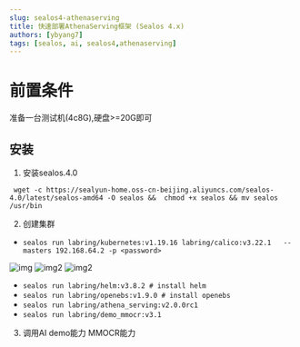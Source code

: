 ```yaml
---
slug: sealos4-athenaserving
title: 快速部署AthenaServing框架 (Sealos 4.x)
authors: [ybyang7]
tags: [sealos, ai, sealos4,athenaserving]
---
```


# 前置条件


准备一台测试机(4c8G),硬盘>=20G即可


## 安装

1. 安装sealos.4.0

``` wget -c https://sealyun-home.oss-cn-beijing.aliyuncs.com/sealos-4.0/latest/sealos-amd64 -O sealos &&  chmod +x sealos && mv sealos /usr/bin```

  

2. 创建集群

* ```sealos run labring/kubernetes:v1.19.16 labring/calico:v3.22.1   --masters 192.168.64.2 -p <password>```

![img](imgs/sealos4-run-k8s.png)
![img2](imgs/sealos4-run-k8s-2.png)
![img2](imgs/sealos4-run-k8s-3.png)

* ```sealos run labring/helm:v3.8.2 # install helm```
* ```sealos run labring/openebs:v1.9.0 # install openebs```
* ```sealos run labring/athena_serving:v2.0.0rc1```
* ```sealos run labring/demo_mmocr:v3.1```

3. 调用AI demo能力 MMOCR能力


